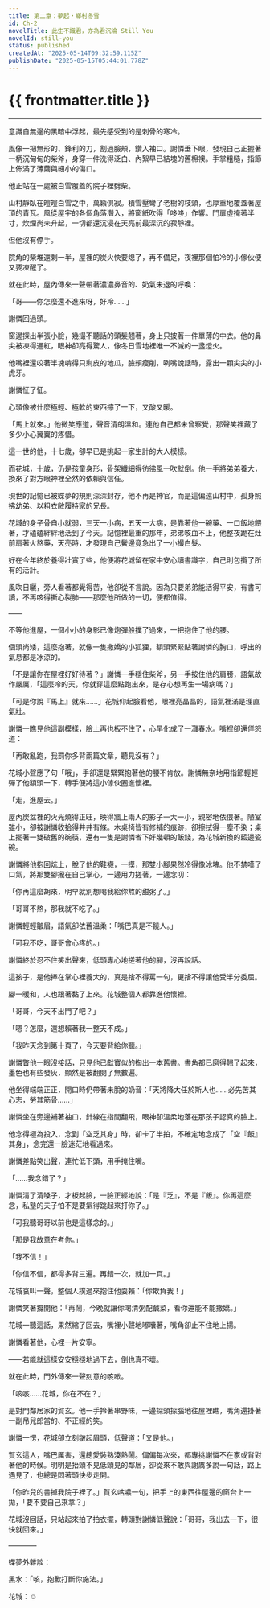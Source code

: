 ```yaml
---
title: 第二章：夢起・鄉村冬雪
id: Ch-2
novelTitle: 此生不識君，亦為君沉淪 Still You
novelId: still-you
status: published
createdAt: "2025-05-14T09:32:59.115Z"
publishDate: "2025-05-15T05:44:01.778Z"
---
```


# {{ frontmatter.title }}

<script setup>
import { useData } from 'vitepress'
const { frontmatter } = useData()
// 如果需要 withBase，可以取消註解下一行
// import { withBase } from 'vitepress'
</script>

---

意識自無邊的黑暗中浮起，最先感受到的是刺骨的寒冷。

風像一把無形的、鋒利的刀，割過臉頰，鑽入袖口。謝憐垂下眼，發現自己正握著一柄沉甸甸的柴斧，身穿一件洗得泛白、內絮早已結塊的舊棉襖。手掌粗糙，指節上佈滿了薄繭與細小的傷口。

他正站在一處被白雪覆蓋的院子裡劈柴。

山村靜臥在皚皚白雪之中，萬籟俱寂。積雪壓彎了老樹的枝頭，也厚重地覆蓋著屋頂的青瓦。風從屋宇的各個角落潛入，將窗紙吹得「哆哆」作響。門扉虛掩著半寸，炊煙尚未升起，一切都還沉浸在天亮前最深沉的寂靜裡。

但他沒有停手。

院角的柴堆還剩一半，屋裡的炭火快要熄了，再不備足，夜裡那個怕冷的小傢伙便又要凍醒了。

就在此時，屋內傳來一聲帶著濃濃鼻音的、奶氣未退的呼喚：

「哥——你怎麼還不進來呀，好冷……」

謝憐回過頭。

窗邊探出半張小臉，幾撮不聽話的頭髮翹著，身上只披著一件單薄的中衣。他的鼻尖被凍得通紅，眼神卻亮得驚人，像冬日雪地裡唯一不滅的一盞燈火。

他嘴裡還咬著半塊啃得只剩皮的地瓜，臉頰瘦削，咧嘴說話時，露出一顆尖尖的小虎牙。

謝憐怔了怔。

心頭像被什麼極輕、極軟的東西擰了一下，又酸又暖。

「馬上就來。」他微笑應道，聲音清朗溫和。連他自己都未曾察覺，那聲笑裡藏了多少小心翼翼的疼惜。

這一世的他，十七歲，卻早已是挑起一家生計的大人模樣。

而花城，十歲，仍是孩童身形，骨架纖細得彷彿風一吹就倒。他一手將弟弟養大，換來了對方眼神裡全然的依賴與信任。

現世的記憶已被蝶夢的規則深深封存，他不再是神官，而是這偏遠山村中，孤身照拂幼弟、以粗衣敝履持家的兄長。

花城的身子骨自小就弱，三天一小病，五天一大病，是靠著他一碗藥、一口飯地餵著，才磕磕絆絆地活到了今天。記憶裡最重的那年，弟弟咳血不止，他整夜跪在灶前扇著火熬藥，天亮時，才發現自己鬢邊竟急出了一小撮白髮。

好在今年終於養得壯實了些，他便將花城留在家中安心讀書識字，自己則包攬了所有的活計。

風吹日曬，旁人看著都覺得苦，他卻從不言說。因為只要弟弟能活得平安，有書可讀，不再咳得撕心裂肺——那麼他所做的一切，便都值得。

——

不等他進屋，一個小小的身影已像炮彈般撲了過來，一把抱住了他的腰。

個頭尚矮，這麼抱著，就像一隻撒嬌的小狐狸，額頭緊緊貼著謝憐的胸口，呼出的氣息都是冰涼的。

「不是讓你在屋裡好好待著？」謝憐一手穩住柴斧，另一手按住他的肩膀，語氣故作嚴厲，「這麼冷的天，你就穿這麼點跑出來，是存心想再生一場病嗎？」

「可是你說『馬上』就來……」花城仰起臉看他，眼裡亮晶晶的，語氣裡滿是理直氣壯。

謝憐一瞧見他這副模樣，臉上再也板不住了，心早化成了一灘春水。嘴裡卻還佯怒道：

「再敢亂跑，我罰你多背兩篇文章，聽見沒有？」

花城小聲應了句「哦」，手卻還是緊緊抱著他的腰不肯放。謝憐無奈地用指節輕輕彈了他額頭一下，轉手便將這小傢伙圈進懷裡。

「走，進屋去。」

屋內炭盆裡的火光燒得正旺，映得牆上兩人的影子一大一小，親密地依偎著。陋室雖小，卻被謝憐收拾得井井有條。木桌椅皆有修補的痕跡，卻擦拭得一塵不染；桌上擺著一雙破舊的碗筷，還有一隻是謝憐省下好幾頓的飯錢，為花城新換的藍邊瓷碗。

謝憐將他抱回炕上，脫了他的鞋襪，一摸，那雙小腳果然冷得像冰塊。他不禁嘆了口氣，將那雙腳攏在自己掌心，一邊用力搓著，一邊念叨：

「你再這麼胡來，明早就別想喝我給你熬的甜粥了。」

「哥哥不熬，那我就不吃了。」

謝憐輕輕皺眉，語氣卻依舊溫柔：「嘴巴真是不饒人。」

「可我不吃，哥哥會心疼的。」

謝憐終於忍不住笑出聲來，低頭專心地搓著他的腳，沒再說話。

這孩子，是他捧在掌心裡養大的，真是捨不得罵一句，更捨不得讓他受半分委屈。

腳一暖和，人也跟著黏了上來。花城整個人都靠進他懷裡。

「哥哥，今天不出門了吧？」

「嗯？怎麼，還想賴著我一整天不成。」

「我昨天念到第十頁了，今天要背給你聽。」

謝憐瞥他一眼沒接話，只見他已獻寶似的掏出一本舊書。書角都已磨得翹了起來，墨色也有些發灰，顯然是被翻閱了無數遍。

他坐得端端正正，開口時仍帶著未脫的奶音：「天將降大任於斯人也……必先苦其心志，勞其筋骨……」

謝憐坐在旁邊補著袖口，針線在指間翻飛，眼神卻溫柔地落在那孩子認真的臉上。

他念得極為投入，念到「空乏其身」時，卻卡了半拍，不確定地念成了「空『飯』其身」，念完還一臉迷茫地看過來。

謝憐差點笑出聲，連忙低下頭，用手掩住嘴。

「……我念錯了？」

謝憐清了清嗓子，才板起臉，一臉正經地說：「是『乏』，不是『飯』。你再這麼念，私塾的夫子怕不是要氣得跳起來打你了。」

「可我聽哥哥以前也是這樣念的。」

「那是我故意在考你。」

「我不信！」

「你信不信，都得多背三遍。再錯一次，就加一頁。」

花城哀叫一聲，整個人撲過來抱住他耍賴：「你欺負我！」

謝憐笑著撐開他：「再鬧，今晚就讓你喝清粥配鹹菜，看你還能不能撒嬌。」

花城一聽這話，果然縮了回去，嘴裡小聲地嘟囔著，嘴角卻止不住地上揚。

謝憐看著他，心裡一片安寧。

——若能就這樣安安穩穩地過下去，倒也真不壞。

就在此時，門外傳來一聲刻意的咳嗽。

「咳咳……花城，你在不在？」

是對門鄰居家的賀玄。他一手拎著串野味，一邊探頭探腦地往屋裡瞧，嘴角還掛著一副吊兒郎當的、不正經的笑。

謝憐一愣，花城卻立刻皺起眉頭，低聲道：「又是他。」

賀玄這人，嘴巴厲害，還總愛裝熟湊熱鬧。偏偏每次來，都專挑謝憐不在家或背對著他的時候。明明是抬頭不見低頭見的鄰居，卻從來不敢與謝厲多說一句話，路上遇見了，也總是悶著頭快步走開。

「你昨兒的書掉我院子裡了。」賀玄咕噥一句，把手上的東西往屋邊的窗台上一拋，「要不要自己來拿？」

花城沒回話，只站起來拍了拍衣擺，轉頭對謝憐低聲說：「哥哥，我出去一下，很快就回來。」

————

蝶夢外雜談：

黑水：「咳，抱歉打斷你施法。」

花城：☺️
